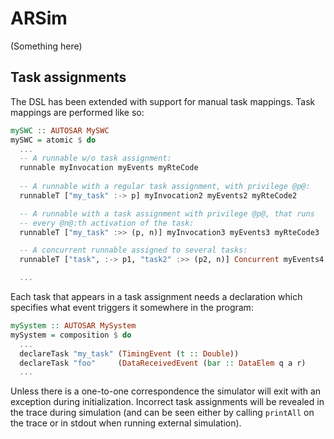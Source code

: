 # ARSim

(Something here)

## Task assignments

The DSL has been extended with support for manual task mappings. Task mappings
are performed like so:

```haskell
mySWC :: AUTOSAR MySWC
mySWC = atomic $ do
  ... 
  -- A runnable w/o task assignment:
  runnable myInvocation myEvents myRteCode
 
  -- A runnable with a regular task assignment, with privilege @p@:
  runnableT ["my_task" :-> p] myInvocation2 myEvents2 myRteCode2

  -- A runnable with a task assignment with privilege @p@, that runs
  -- every @n@:th activation of the task:
  runnableT ["my_task" :>> (p, n)] myInvocation3 myEvents3 myRteCode3

  -- A concurrent runnable assigned to several tasks:
  runnableT ["task", :-> p1, "task2" :>> (p2, n)] Concurrent myEvents4 $ ...

  ...
```

Each task that appears in a task assignment needs a declaration which specifies
what event triggers it somewhere in the program:

```haskell
mySystem :: AUTOSAR MySystem
mySystem = composition $ do
  ...
  declareTask "my_task" (TimingEvent (t :: Double))
  declareTask "foo"     (DataReceivedEvent (bar :: DataElem q a r)
  ...
```

Unless there is a one-to-one correspondence the simulator will exit with an
exception during initialization. Incorrect task assignments will be revealed in
the trace during simulation (and can be seen either by calling `printAll` on the
trace or in stdout when running external simulation).

